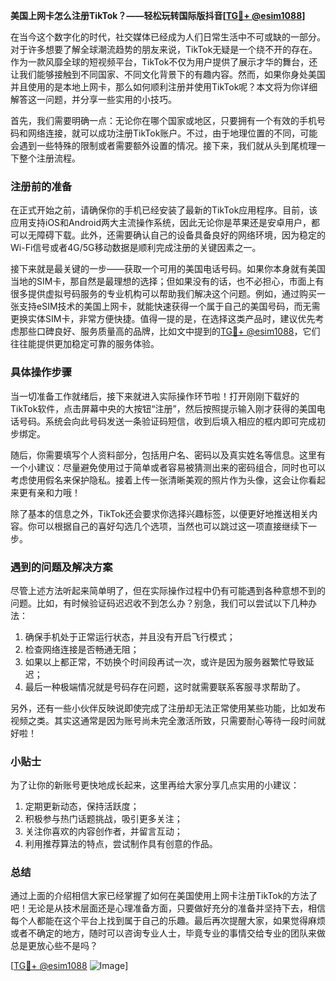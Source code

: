 **美国上网卡怎么注册TikTok？——轻松玩转国际版抖音[[TG💪+ @esim1088](https://t.me/s/esim1088)]**

在当今这个数字化的时代，社交媒体已经成为人们日常生活中不可或缺的一部分。对于许多想要了解全球潮流趋势的朋友来说，TikTok无疑是一个绕不开的存在。作为一款风靡全球的短视频平台，TikTok不仅为用户提供了展示才华的舞台，还让我们能够接触到不同国家、不同文化背景下的有趣内容。然而，如果你身处美国并且使用的是本地上网卡，那么如何顺利注册并使用TikTok呢？本文将为你详细解答这一问题，并分享一些实用的小技巧。

首先，我们需要明确一点：无论你在哪个国家或地区，只要拥有一个有效的手机号码和网络连接，就可以成功注册TikTok账户。不过，由于地理位置的不同，可能会遇到一些特殊的限制或者需要额外设置的情况。接下来，我们就从头到尾梳理一下整个注册流程。

### 注册前的准备

在正式开始之前，请确保你的手机已经安装了最新的TikTok应用程序。目前，该应用支持iOS和Android两大主流操作系统，因此无论你是苹果还是安卓用户，都可以无障碍下载。此外，还需要确认自己的设备具备良好的网络环境，因为稳定的Wi-Fi信号或者4G/5G移动数据是顺利完成注册的关键因素之一。

接下来就是最关键的一步——获取一个可用的美国电话号码。如果你本身就有美国当地的SIM卡，那自然是最理想的选择；但如果没有的话，也不必担心，市面上有很多提供虚拟号码服务的专业机构可以帮助我们解决这个问题。例如，通过购买一张支持eSIM技术的美国上网卡，就能快速获得一个属于自己的美国号码，而无需更换实体SIM卡，非常方便快捷。值得一提的是，在选择这类产品时，建议优先考虑那些口碑良好、服务质量高的品牌，比如文中提到的[TG💪+ @esim1088](https://t.me/s/esim1088)，它们往往能提供更加稳定可靠的服务体验。

### 具体操作步骤

当一切准备工作就绪后，接下来就进入实际操作环节啦！打开刚刚下载好的TikTok软件，点击屏幕中央的大按钮“注册”，然后按照提示输入刚才获得的美国电话号码。系统会向此号码发送一条验证码短信，收到后填入相应的框内即可完成初步绑定。

随后，你需要填写个人资料部分，包括用户名、密码以及真实姓名等信息。这里有一个小建议：尽量避免使用过于简单或者容易被猜测出来的密码组合，同时也可以考虑使用假名来保护隐私。接着上传一张清晰美观的照片作为头像，这会让你看起来更有亲和力哦！

除了基本的信息之外，TikTok还会要求你选择兴趣标签，以便更好地推送相关内容。你可以根据自己的喜好勾选几个选项，当然也可以跳过这一项直接继续下一步。

### 遇到的问题及解决方案

尽管上述方法听起来简单明了，但在实际操作过程中仍有可能遇到各种意想不到的问题。比如，有时候验证码迟迟收不到怎么办？别急，我们可以尝试以下几种办法：

1. 确保手机处于正常运行状态，并且没有开启飞行模式；
2. 检查网络连接是否畅通无阻；
3. 如果以上都正常，不妨换个时间段再试一次，或许是因为服务器繁忙导致延迟；
4. 最后一种极端情况就是号码存在问题，这时就需要联系客服寻求帮助了。

另外，还有一些小伙伴反映说即使完成了注册却无法正常使用某些功能，比如发布视频之类。其实这通常是因为账号尚未完全激活所致，只需要耐心等待一段时间就好啦！

### 小贴士

为了让你的新账号更快地成长起来，这里再给大家分享几点实用的小建议：

1. 定期更新动态，保持活跃度；
2. 积极参与热门话题挑战，吸引更多关注；
3. 关注你喜欢的内容创作者，并留言互动；
4. 利用推荐算法的特点，尝试制作具有创意的作品。

### 总结

通过上面的介绍相信大家已经掌握了如何在美国使用上网卡注册TikTok的方法了吧！无论是从技术层面还是心理准备方面，只要做好充分的准备并坚持下去，相信每个人都能在这个平台上找到属于自己的乐趣。最后再次提醒大家，如果觉得麻烦或者不确定的地方，随时可以咨询专业人士，毕竟专业的事情交给专业的团队来做总是更放心些不是吗？

[[TG💪+ @esim1088](https://t.me/s/esim1088) ![Image](https://i.postimg.cc/4NQfJmqS/Snipaste-2025-05-13-00-14-12.png)]